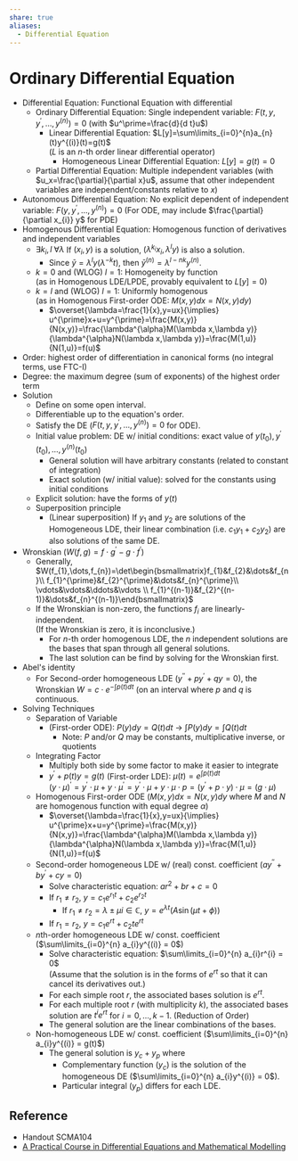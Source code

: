 ```yaml
---
share: true
aliases:
  - Differential Equation
---
```


# Ordinary Differential Equation

- Differential Equation: Functional Equation with differential
	- Ordinary Differential Equation: Single independent variable: $F(t,y,y^\prime,\dots,y^{(n)})=0$ (with $u^\prime=\frac{d}{d t}u$)
		- Linear Differential Equation: $L[y]=\sum\limits_{i=0}^{n}a_{n}(t)y^{(i)}(t)=g(t)$  
		  ($L$ is an $n$-th order linear differential operator)
			- Homogeneous Linear Differential Equation: $L[y]=g(t)=0$
	- Partial Differential Equation: Multiple independent variables (with $u_x=\frac{\partial}{\partial x}u$, assume that other independent variables are independent/constants relative to $x$)
- Autonomous Differential Equation: No explicit dependent of independent variable: $F(y,y^\prime,\dots,y^{(n)})=0$ (For ODE, may include $\frac{\partial}{\partial x_{i}} y$ for PDE)
- Homogenous Differential Equation: Homogenous function of derivatives and independent variables
	- $\exists k_{i},l\;\forall\lambda$ If $(x_{i}, y)$ is a solution, $(\lambda^{k_{i}} x_{i}, \lambda^{l} y)$ is also a solution.
		- Since $\bar{y}=\lambda^{l} y(\lambda^{-k}t)$, then $\bar{y}^{(n)}=\lambda^{l-nk} y^{(n)}$.
	- $k=0$ and (WLOG) $l=1$: Homogeneity by function  
	  (as in Homogenous LDE/LPDE, provably equivalent to $L[y]=0$)
	- $k=l$ and (WLOG) $l=1$: Uniformly homogenous  
	  (as in Homogenous First-order ODE: $M(x,y)dx=N(x,y)dy$)
		- $\overset{\lambda=\frac{1}{x},y=ux}{\implies} u^{\prime}x+u=y^{\prime}=\frac{M(x,y)}{N(x,y)}=\frac{\lambda^{\alpha}M(\lambda x,\lambda y)}{\lambda^{\alpha}N(\lambda x,\lambda y)}=\frac{M(1,u)}{N(1,u)}=f(u)$
- Order: highest order of differentiation in canonical forms (no integral terms, use FTC-I)
- Degree: the maximum degree (sum of exponents) of the highest order term
- Solution
	- Define on some open interval.
	- Differentiable up to the equation's order.
	- Satisfy the DE ($F(t,y,y^{\prime},\dots,y^{(n)})=0$ for ODE).
	- Initial value problem: DE w/ initial conditions: exact value of $y(t_{0}),y^{\prime}(t_{0}),\dots,y^{(n)}(t_{0})$
		- General solution will have arbitrary constants (related to constant of integration)
		- Exact solution (w/ initial value): solved for the constants using initial conditions
	- Explicit solution: have the forms of $y(t)$
	- Superposition principle
		- (Linear superposition) If $y_1$ and $y_2$ are solutions of the Homogeneous LDE, their linear combination (i.e. $c_{1}y_{1}+c_{2}y_{2}$) are also solutions of the same DE.
- Wronskian ($W(f,g)=f\cdot g^{\prime}-g\cdot f^{\prime}$)
	- Generally, $W(f_{1},\dots,f_{n})=\det\begin{bsmallmatrix}f_{1}&f_{2}&\dots&f_{n}\\ f_{1}^{\prime}&f_{2}^{\prime}&\dots&f_{n}^{\prime}\\ \vdots&\vdots&\ddots&\vdots \\ f_{1}^{(n-1)}&f_{2}^{(n-1)}&\dots&f_{n}^{(n-1)}\end{bsmallmatrix}$
	- If the Wronskian is non-zero, the functions $f_{i}$ are linearly-independent.  
	  (If the Wronskian is zero, it is inconclusive.)
		- For $n$-th order homogenous LDE, the $n$ independent solutions are the bases that span through all general solutions.
		- The last solution can be find by solving for the Wronskian first.
- Abel's identity
	- For Second-order homogeneous LDE ($y^{\prime\prime}+p y^{\prime}+q y = 0$), the Wronskian $W=c\cdot e^{-\int p(t)dt}$ (on an interval where $p$ and $q$ is continuous.
- Solving Techniques
	- Separation of Variable
		- (First-order ODE): $P(y)dy=Q(t)dt$ → $\int P(y)dy = \int Q(t)dt$
			- Note: $P$ and/or $Q$ may be constants, multiplicative inverse, or quotients
	- Integrating Factor
		- Multiply both side by some factor to make it easier to integrate
		- $y^{\prime}+p(t)y=g(t)$ (First-order LDE): $\mu(t)=e^{\int p(t) dt}$  
		  $(y\cdot\mu)^{\prime}=y^{\prime}\cdot\mu+y\cdot\mu^{\prime}=y^{\prime}\cdot\mu+y\cdot\mu\cdot p=(y^{\prime}+p\cdot y)\cdot \mu=(g\cdot\mu)$
	- Homogenous First-order ODE ($M(x,y)dx=N(x,y)dy$ where $M$ and $N$ are homogenous function with equal degree $\alpha$)
		- $\overset{\lambda=\frac{1}{x},y=ux}{\implies} u^{\prime}x+u=y^{\prime}=\frac{M(x,y)}{N(x,y)}=\frac{\lambda^{\alpha}M(\lambda x,\lambda y)}{\lambda^{\alpha}N(\lambda x,\lambda y)}=\frac{M(1,u)}{N(1,u)}=f(u)$
	- Second-order homogeneous LDE w/ (real) const. coefficient ($a y^{\prime\prime}+b y^{\prime}+c y = 0$)
		- Solve characteristic equation: $ar^{2}+br+c=0$
		- If $r_{1}\ne r_{2}$, $y=c_{1}e^{r_{1}t}+c_{2}e^{r_{2}t}$
			- If $r_{1}\ne r_{2}=\lambda\pm\mu i\in\mathbb{C}$, $y=e^{\lambda t}\left(A\sin(\mu t + \phi)\right)$
		- If $r_1=r_2$, $y=c_{1}e^{rt}+c_{2}te^{rt}$
	- $n$th-order homogeneous LDE w/ const. coefficient ($\sum\limits_{i=0}^{n} a_{i}y^{(i)} = 0$)
		- Solve characteristic equation: $\sum\limits_{i=0}^{n} a_{i}r^{i} = 0$  
		  (Assume that the solution is in the forms of $e^{rt}$ so that it can cancel its derivatives out.)
		- For each simple root $r$, the associated bases solution is $e^{rt}$.
		- For each multiple root $r$ (with multiplicity $k$), the associated bases solution are $t^{i}e^{rt}$ for $i=0,\dots,k-1$. (Reduction of Order)
		- The general solution are the linear combinations of the bases.
	- Non-homogeneous LDE w/ const. coefficient ($\sum\limits_{i=0}^{n} a_{i}y^{(i)} = g(t)$)
		- The general solution is $y_c+y_p$ where
			- Complementary function ($y_c$) is the solution of the homogeneous DE ($\sum\limits_{i=0}^{n} a_{i}y^{(i)} = 0$).
			- Particular integral ($y_p$) differs for each LDE.

## Reference

- Handout SCMA104
- [A Practical Course in Differential Equations and Mathematical Modelling](https://doi.org/10.1142/7573)
